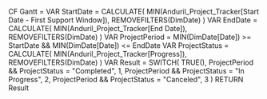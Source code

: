 CF Gantt = 
VAR StartDate =
CALCULATE(
    MIN(Anduril_Project_Tracker[Start Date - First Support Window]),
    REMOVEFILTERS(DimDate)
)
VAR EndDate =
CALCULATE(
    MIN(Anduril_Project_Tracker[End Date]),
    REMOVEFILTERS(DimDate)
)
VAR ProjectPeriod =
    MIN(DimDate[Date]) >= StartDate
    && MIN(DimDate[Date]) <= EndDate
VAR ProjectStatus =
CALCULATE(
    MIN(Anduril_Project_Tracker[Progress]),
    REMOVEFILTERS(DimDate)
)
VAR Result =
SWITCH(
    TRUE(),
    ProjectPeriod && ProjectStatus = "Completed", 1,
    ProjectPeriod && ProjectStatus = "In Progress", 2,
    ProjectPeriod && ProjectStatus = "Canceled", 3
)
RETURN
Result